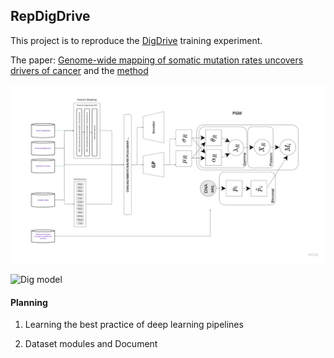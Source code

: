 ## RepDigDrive

This project is to reproduce the [DigDrive](https://github.com/maxwellsh/DIGDriver) training experiment. 

The paper: [Genome-wide mapping of somatic mutation rates uncovers drivers of cancer](https://www.nature.com/articles/s41587-022-01353-8) and the [method](https://static-content.springer.com/esm/art%3A10.1038%2Fs41587-022-01353-8/MediaObjects/41587_2022_1353_MOESM1_ESM.pdf)

![dig model architecture](https://github.com/jinxin-wang/RepDigDrive/blob/main/images/digmodel.png)

![Dig model](https://media.springernature.com/full/springer-static/esm/art%3A10.1038%2Fs41587-022-01353-8/MediaObjects/41587_2022_1353_Fig5_ESM.jpg)

#### Planning

1. Learning the best practice of deep learning pipelines

2. Dataset modules and Document